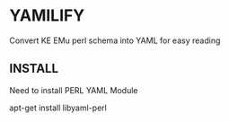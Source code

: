 YAMILIFY
========

Convert KE EMu perl schema into YAML for easy reading

INSTALL
-------

Need to install PERL YAML Module

apt-get install libyaml-perl

